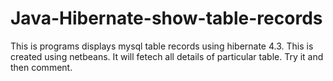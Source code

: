 # Java-Hibernate-show-table-records
This is programs displays mysql table records using hibernate 4.3.
This is created using netbeans.
It will fetech all details of particular table.
Try it and then comment.

